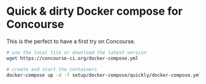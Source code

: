 # Quick & dirty Docker compose for Concourse

This is the perfect to have a first try on Concourse.

```bash
# use the local file or download the latest version
wget https://concourse-ci.org/docker-compose.yml

# create and start the containers
docker-compose up -d -f setup/docker-compose/quickly/docker-compose.yml
```
